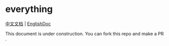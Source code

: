 # everything

[中文文档](README_CHN.md) | [EnglishDoc](README.md)

This document is under construction. You can fork this repo and make a PR .

